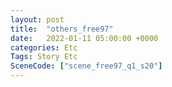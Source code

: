 ```yaml
---
layout: post
title:  "others_free97"
date:   2022-01-11 05:00:00 +0000
categories: Etc
Tags: Story Etc
SceneCode: ["scene_free97_q1_s20"]
---
```

